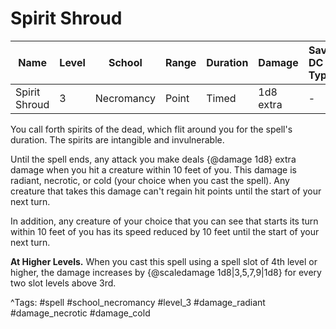 # Spirit Shroud

| Name | Level | School | Range | Duration | Damage | Save DC & Type |
|------|-------|--------|-------|----------|--------|----------------|
| Spirit Shroud | 3 | Necromancy | Point | Timed | 1d8 extra | - |

You call forth spirits of the dead, which flit around you for the spell's duration. The spirits are intangible and invulnerable.

Until the spell ends, any attack you make deals {@damage 1d8} extra damage when you hit a creature within 10 feet of you. This damage is radiant, necrotic, or cold (your choice when you cast the spell). Any creature that takes this damage can't regain hit points until the start of your next turn.

In addition, any creature of your choice that you can see that starts its turn within 10 feet of you has its speed reduced by 10 feet until the start of your next turn.

**At Higher Levels.** When you cast this spell using a spell slot of 4th level or higher, the damage increases by {@scaledamage 1d8|3,5,7,9|1d8} for every two slot levels above 3rd.

^Tags: #spell #school_necromancy #level_3 #damage_radiant #damage_necrotic #damage_cold